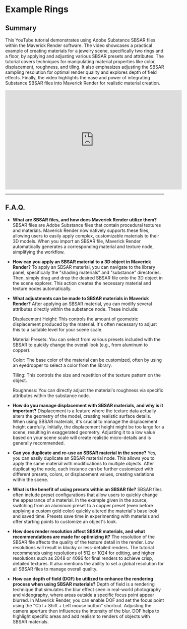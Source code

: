 # Example Rings

## Summary

This YouTube tutorial demonstrates using Adobe Substance SBSAR files within the Maverick Render software. The video showcases a practical example of creating materials for a jewelry scene, specifically two rings and a floor, by applying and adjusting various SBSAR presets and attributes. The tutorial covers techniques for manipulating material properties like color, displacement, roughness, and tiling. It also emphasizes adjusting the SBSAR sampling resolution for optimal render quality and explores depth of field effects. Finally, the video highlights the ease and power of integrating Substance SBSAR files into Maverick Render for realistic material creation.

<iframe width="560" height="315" src="https://www.youtube.com/embed/ebVI5jJD71A?si=aaZaAFW2PhPCTOvp" title="YouTube video player" frameborder="0" allow="accelerometer; autoplay; clipboard-write; encrypted-media; gyroscope; picture-in-picture; web-share" referrerpolicy="strict-origin-when-cross-origin" allowfullscreen></iframe>

---

## F.A.Q.

- **What are SBSAR files, and how does Maverick Render utilize them?**
SBSAR files are Adobe Substance files that contain procedural textures and materials. Maverick Render now natively supports these files, allowing users to easily apply complex, customizable materials to their 3D models. When you import an SBSAR file, Maverick Render automatically generates a corresponding material and texture node, simplifying the workflow.

- **How can you apply an SBSAR material to a 3D object in Maverick Render?**
To apply an SBSAR material, you can navigate to the library panel, specifically the "shading materials" and "substance" directories. Then, simply drag and drop the desired SBSAR file onto the 3D object in the scene explorer. This action creates the necessary material and texture nodes automatically.

- **What adjustments can be made to SBSAR materials in Maverick Render?**
After applying an SBSAR material, you can modify several attributes directly within the substance node. These include:

    Displacement Height: This controls the amount of geometric displacement produced by the material. It's often necessary to adjust this to a suitable level for your scene scale.

    Material Presets: You can select from various presets included with the SBSAR to quickly change the overall look (e.g., from aluminum to copper).

    Color: The base color of the material can be customized, often by using an eyedropper to select a color from the library.

    Tiling: This controls the size and repetition of the texture pattern on the object.

    Roughness: You can directly adjust the material's roughness via specific attributes within the substance node.

- **How do you manage displacement with SBSAR materials, and why is it important?**
Displacement is a feature where the texture data actually alters the geometry of the model, creating realistic surface details. When using SBSAR materials, it's crucial to manage the displacement height carefully. Initially, the displacement height might be too large for a scene, resulting in exaggerated geometry. Adjusting it to a low value based on your scene scale will create realistic micro-details and is generally recommended.

- **Can you duplicate and re-use an SBSAR material in the scene?**
Yes, you can easily duplicate an SBSAR material node. This allows you to apply the same material with modifications to multiple objects. After duplicating the node, each instance can be further customized with different presets, colors, or displacement values, creating variations within the scene.

- **What is the benefit of using presets within an SBSAR file?**
SBSAR files often include preset configurations that allow users to quickly change the appearance of a material. In the example given in the source, switching from an aluminum preset to a copper preset (even before applying a custom gold color) quickly altered the material's base look and saved time. Presets save time in experimenting with materials and offer starting points to customize an object's look.

- **How does render resolution affect SBSAR materials, and what recommendations are made for optimizing it?**
The resolution of the SBSAR file affects the quality of the texture detail in the render. Low resolutions will result in blocky or less-detailed renders. The tutorial recommends using resolutions of 512 or 1024 for editing, and higher resolutions such as 2048 or 4096 for final renders to achieve crisp, detailed textures. It also mentions the ability to set a global resolution for all SBSAR files to manage overall quality.

- **How can depth of field (DOF) be utilized to enhance the rendering process when using SBSAR materials?**
Depth of field is a rendering technique that simulates the blur effect seen in real-world photography and videography, where areas outside a specific focus point appear blurred. In Maverick Render, you can enable DOF and set the focus point using the "Ctrl + Shift + Left mouse button" shortcut. Adjusting the camera aperture then influences the intensity of the blur. DOF helps to highlight specific areas and add realism to renders of objects with SBSAR materials.